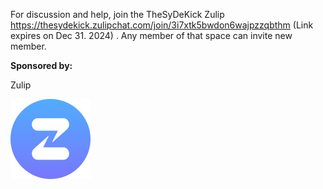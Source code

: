 For discussion and help, join the TheSyDeKick Zulip https://thesydekick.zulipchat.com/join/3i7xtk5bwdon6wajpzzqbthm (Link expires on Dec 31. 2024) . 
Any member of that space can invite new member.

**Sponsored by:**

Zulip

![Alt text](https://github.com/TheSystemDevelopmentKit/.github/blob/main/profile/zulip-icon-128x128.png?raw=true)


